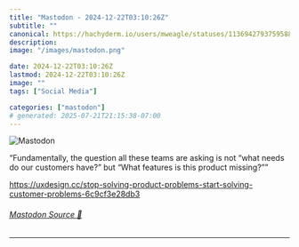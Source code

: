 ```yaml
---
title: "Mastodon - 2024-12-22T03:10:26Z"
subtitle: ""
canonical: https://hachyderm.io/users/mweagle/statuses/113694279375958809
description:
image: "/images/mastodon.png"

date: 2024-12-22T03:10:26Z
lastmod: 2024-12-22T03:10:26Z
image: ""
tags: ["Social Media"]

categories: ["mastodon"]
# generated: 2025-07-21T21:15:38-07:00
---
```

![Mastodon](/images/mastodon.png)

<p>“Fundamentally, the question all these teams are asking is not “what needs do our customers have?” but “What features is this product missing?””</p><p><a href="https://uxdesign.cc/stop-solving-product-problems-start-solving-customer-problems-6c9cf3e28db3" target="_blank" rel="nofollow noopener noreferrer" translate="no"><span class="invisible">https://</span><span class="ellipsis">uxdesign.cc/stop-solving-produ</span><span class="invisible">ct-problems-start-solving-customer-problems-6c9cf3e28db3</span></a></p>


###### [Mastodon Source 🐘](https://hachyderm.io/@mweagle/113694279375958809)

___
